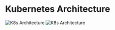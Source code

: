 # Kubernetes Architecture 
![K8s Architecture](https://d33wubrfki0l68.cloudfront.net/2475489eaf20163ec0f54ddc1d92aa8d4c87c96b/e7c81/images/docs/components-of-kubernetes.svg)
![K8s Architecture](https://d1jnx9ba8s6j9r.cloudfront.net/blog/wp-content/uploads/2018/07/1-7.png)
